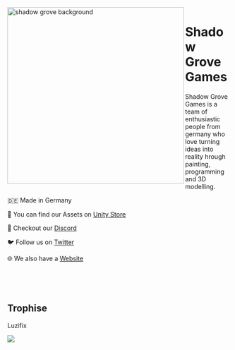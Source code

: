<img alt="shadow grove background" align="left" src="https://shadow-grove.org/wp-content/uploads/2022/12/ShaodwGroveBG.jpg" width=400>

# Shadow Grove Games
Shadow Grove Games is a team of enthusiastic people from germany who love turning ideas into reality hrough painting, programming and 3D modelling.
 
 🇩🇪 Made in Germany

 🛒 You can find our Assets on [Unity Store](https://assetstore.unity.com/publishers/77314)

 💬 Checkout our [Discord](https://discord.com/invite/hrTXpR3zaA)

 🐦 Follow us on [Twitter](https://twitter.com/shadow_grove)

 🌐 We also have a [Website](https://shadow-grove.org/)

­

­
##  Trophise
Luzifix

![](https://github-profile-trophy.vercel.app/?username=luzifix&no-frame=true&theme=dracula&column=3&margin-w=15&margin-h=15)
